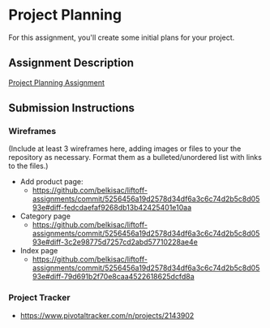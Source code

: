 # Project Planning
For this assignment, you'll create some initial plans for your project.

## Assignment Description
[Project Planning Assignment](https://education.launchcode.org/liftoff/assignments/planning/)

## Submission Instructions

### Wireframes

(Include at least 3 wireframes here, adding images or files to your the repository as necessary. Format them as a bulleted/unordered list with links to the files.)

* Add product page:
    * https://github.com/belkisac/liftoff-assignments/commit/5256456a19d2578d34df6a3c6c74d2b5c8d0593e#diff-fedcdaefaf9268db13b42425401e10aa
* Category page
    * https://github.com/belkisac/liftoff-assignments/commit/5256456a19d2578d34df6a3c6c74d2b5c8d0593e#diff-3c2e98775d7257cd2abd57710228ae4e
* Index page
    * https://github.com/belkisac/liftoff-assignments/commit/5256456a19d2578d34df6a3c6c74d2b5c8d0593e#diff-79d691b2f70e8caa4522618625dcfd8a


### Project Tracker

* https://www.pivotaltracker.com/n/projects/2143902